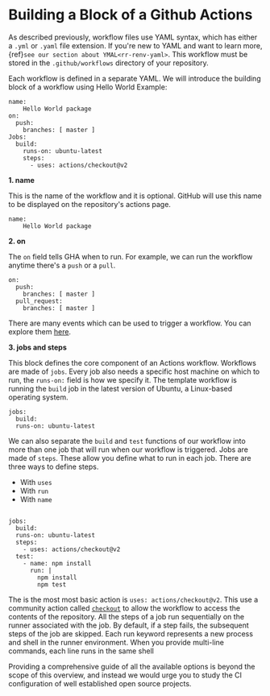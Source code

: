 # Building a Block of a Github Actions

As described previously, workflow files use YAML syntax, which has either a `.yml` or `.yaml` file extension. If you're new to YAML and want to learn more, {ref}`see our section about YMAL<rr-renv-yaml>`. This workflow must be stored in the `.github/workflows` directory of your repository.

Each workflow is defined in a separate YAML. We will introduce the building block of a workflow using Hello World Example:

```
name:
    Hello World package
on:
  push:
    branches: [ master ]
Jobs:
  build:
    runs-on: ubuntu-latest
    steps:
      - uses: actions/checkout@v2
```  

**1. name**

This is the name of the workflow and it is optional. GitHub will use this name to be displayed on the repository's actions page.
```
name:
    Hello World package
```

**2. on**

The `on` field tells GHA when to run. For example, we can run the workflow anytime there's a `push` or a `pull`.
```
on:
  push:
    branches: [ master ]
  pull_request:
    branches: [ master ]
```
There are many events which can be used to trigger a workflow. You can explore them [here](https://docs.github.com/en/free-pro-team@latest/actions/reference/workflow-syntax-for-github-actions).

**3. jobs and steps**

This block defines the core component of an Actions workflow. Workflows are made of `jobs`. Every job also needs a specific host machine on which to run, the `runs-on:` field is how we specify it. The template workflow is running the `build` job in the latest version of Ubuntu, a Linux-based operating system.

```
jobs:
  build:
  runs-on: ubuntu-latest
```

We can also separate the `build` and `test` functions of our workflow into more than one job that will run when our workflow is triggered. Jobs are made of `steps`. These allow you define what to run in each job. There are three ways to define steps.

- With `uses`
- With `run`
- With `name`

```

jobs:
  build:
  runs-on: ubuntu-latest
  steps:
    - uses: actions/checkout@v2
  test:
    - name: npm install
      run: |
        npm install
        npm test
```

The is the most most basic action is `uses: actions/checkout@v2`. This use a community action called [`checkout`](https://github.com/actions/checkout) to allow the workflow to access the contents of the repository. All the steps of a job run sequentially on the runner associated with the job. By default, if a step fails, the subsequent steps of the job are skipped. Each run keyword represents a new process and shell in the runner environment. When you provide multi-line commands, each line runs in the same shell

Providing a comprehensive guide of all the available options is beyond the scope of this overview, and instead we would urge you to study the CI configuration of well established open source projects.
